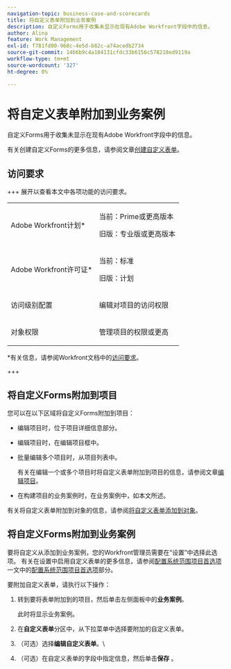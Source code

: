 ```yaml
---
navigation-topic: business-case-and-scorecards
title: 将自定义表单附加到业务案例
description: 自定义Forms用于收集未显示在现有Adobe Workfront字段中的信息。
author: Alina
feature: Work Management
exl-id: f781fd00-968c-4e5d-b82c-a74acedb2734
source-git-commit: 14b6b9c4a184131cfdc33b6156c578218ed9119a
workflow-type: tm+mt
source-wordcount: '327'
ht-degree: 0%

---
```


# 将自定义表单附加到业务案例

自定义Forms用于收集未显示在现有Adobe Workfront字段中的信息。 

有关创建自定义Forms的更多信息，请参阅文章[创建自定义表单](/help/quicksilver/administration-and-setup/customize-workfront/create-manage-custom-forms/form-designer/design-a-form/design-a-form.md)。

## 访问要求

<!--Audit: 06/2025-->

+++ 展开以查看本文中各项功能的访问要求。

<table style="table-layout:auto"> 
 <col> 
 <col> 
 <tbody> 
  <tr> 
   <td role="rowheader"><p>Adobe Workfront计划*</p></td> 
   <td> <p>当前：Prime或更高版本</p>
   <p>旧版：专业版或更高版本</p> </td> 
  </tr> 
  <tr> 
   <td role="rowheader"><p>Adobe Workfront许可证*</p></td> 
   <td> 
   <p>当前：标准 </p> 
   <p>旧版：计划 </p> </td> 
  </tr> 
  <tr> 
   <td role="rowheader">访问级别配置</td> 
   <td> <p>编辑对项目的访问权限</p>  </td> 
  </tr> 
  <tr> 
   <td role="rowheader"><p>对象权限</p></td> 
   <td> <p>管理项目的权限或更高</p>  </td> 
  </tr> 
 </tbody> 
</table>

*有关信息，请参阅Workfront文档中的[访问要求](/help/quicksilver/administration-and-setup/add-users/access-levels-and-object-permissions/access-level-requirements-in-documentation.md)。

+++

## 将自定义Forms附加到项目

您可以在以下区域将自定义Forms附加到项目：

* 编辑项目时，位于项目详细信息部分。
* 编辑项目时，在编辑项目框中。
* 批量编辑多个项目时，从项目列表中。

  有关在编辑一个或多个项目时将自定义表单附加到项目的信息，请参阅文章[编辑项目](../../../manage-work/projects/manage-projects/edit-projects.md)。

* 在构建项目的业务案例时，在业务案例中，如本文所述。

有关将自定义表单附加到对象的信息，请参阅[将自定义表单添加到对象](../../../workfront-basics/work-with-custom-forms/add-a-custom-form-to-an-object.md)。

## 将自定义Forms附加到业务案例

要将自定义从添加到业务案例，您的Workfront管理员需要在“设置”中选择此选项。 有关在设置中启用自定义表单的更多信息，请参阅[配置系统范围项目首选项](../../../administration-and-setup/set-up-workfront/configure-system-defaults/set-project-preferences.md)一文中的[配置系统范围项目首选项](../../../administration-and-setup/set-up-workfront/configure-system-defaults/set-project-preferences.md)部分。

要附加自定义表单，请执行以下操作：

1. 转到要将表单附加到的项目，然后单击左侧面板中的&#x200B;**业务案例**。

   此时将显示业务案例。

1. 在&#x200B;**自定义表单**&#x200B;分区中，从下拉菜单中选择要附加的自定义表单。

   <!--![Custom forms dropdown](assets/custom-forms-drop-down-menu.png)-->

1. （可选）选择&#x200B;**编辑自定义表单**。\
   <!--![Edit custom form](assets/acf1-350x122.png)-->

1. （可选）在自定义表单的字段中指定信息，然后单击&#x200B;**保存** 。
